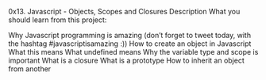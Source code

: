 0x13. Javascript - Objects, Scopes and Closures
Description
What you should learn from this project:

Why Javascript programming is amazing (don’t forget to tweet today, with the hashtag #javascriptisamazing :))
How to create an object in Javascript
What this means
What undefined means
Why the variable type and scope is important
What is a closure
What is a prototype
How to inherit an object from another